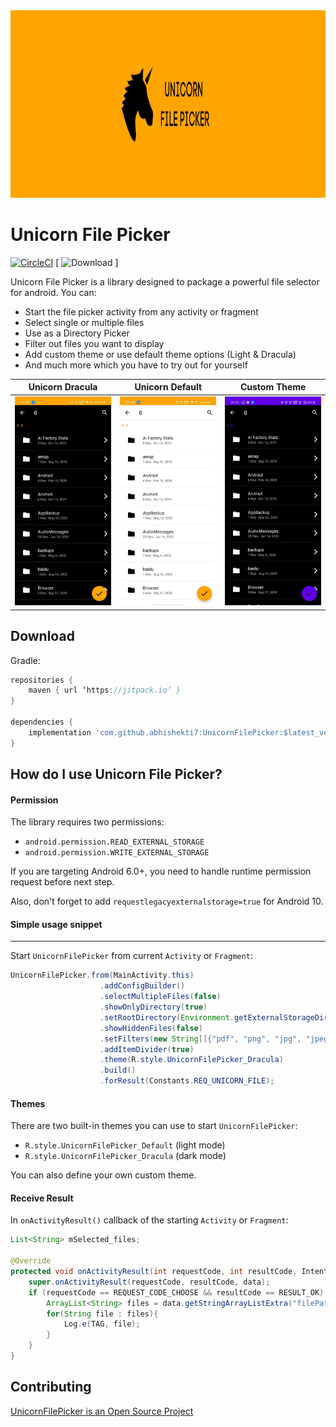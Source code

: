 <img src="image/banner.png" width=1280 height=300/>

# Unicorn File Picker

[![CircleCI](https://circleci.com/gh/abhishekti7/UnicornFilePicker.svg?style=svg)](https://circleci.com/gh/abhishekti7/UnicornFilePicker/tree/master)  [ ![Download](https://img.shields.io/jitpack/v/github/abhishekti7/UnicornFilePicker) ] 

Unicorn File Picker is a library designed to package a powerful file selector for android. You can:
 - Start the file picker activity from any activity or fragment
 - Select single or multiple files
 - Use as a Directory Picker
 - Filter out files you want to display
 - Add custom theme or use default theme options (Light & Dracula)
 - And much more which you have to try out for yourself


| Unicorn Dracula                    | Unicorn Default                     | Custom Theme                     |
|:----------------------------------:|:-----------------------------------:|:--------------------------------:|
|![](image/screenshot_dracula.jpeg)  | ![](image/screenshot_light.jpeg)    | ![](image/screenshot_custom.jpeg)|


## Download
Gradle:

```groovy
repositories {
    maven { url ‘https://jitpack.io’ }
}

dependencies {
    implementation 'com.github.abhishekti7:UnicornFilePicker:$latest_version'
}
```

## How do I use Unicorn File Picker?
#### Permission
The library requires two permissions:
- `android.permission.READ_EXTERNAL_STORAGE`
- `android.permission.WRITE_EXTERNAL_STORAGE`

If you are targeting Android 6.0+, you need to handle runtime permission request before next step.

Also, don't forget to add ``` requestlegacyexternalstorage=true ``` for Android 10.


#### Simple usage snippet
------
Start `UnicornFilePicker` from current `Activity` or `Fragment`:

```java
UnicornFilePicker.from(MainActivity.this)
                    .addConfigBuilder()
                    .selectMultipleFiles(false)
                    .showOnlyDirectory(true)
                    .setRootDirectory(Environment.getExternalStorageDirectory().getAbsolutePath())
                    .showHiddenFiles(false)
                    .setFilters(new String[]{"pdf", "png", "jpg", "jpeg"})
                    .addItemDivider(true)
                    .theme(R.style.UnicornFilePicker_Dracula)
                    .build()
                    .forResult(Constants.REQ_UNICORN_FILE);
```


#### Themes
There are two built-in themes you can use to start `UnicornFilePicker`:
- `R.style.UnicornFilePicker_Default` (light mode)
- `R.style.UnicornFilePicker_Dracula` (dark mode)  

You can also define your own custom theme.


#### Receive Result
In `onActivityResult()` callback of the starting `Activity` or `Fragment`:

```java
List<String> mSelected_files;

@Override
protected void onActivityResult(int requestCode, int resultCode, Intent data) {
    super.onActivityResult(requestCode, resultCode, data);
    if (requestCode == REQUEST_CODE_CHOOSE && resultCode == RESULT_OK) {
        ArrayList<String> files = data.getStringArrayListExtra("filePaths");
        for(String file : files){
            Log.e(TAG, file);
        }
    }
}
```

## Contributing
[UnicornFilePicker is an Open Source Project](https://github.com/abhishekti7/UnicornFilePicker/blob/master/CONTRIBUTING.md)